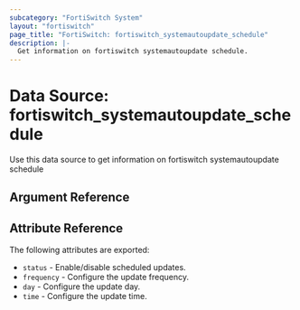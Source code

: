 ```yaml
---
subcategory: "FortiSwitch System"
layout: "fortiswitch"
page_title: "FortiSwitch: fortiswitch_systemautoupdate_schedule"
description: |-
  Get information on fortiswitch systemautoupdate schedule.
---
```


# Data Source: fortiswitch_systemautoupdate_schedule
Use this data source to get information on fortiswitch systemautoupdate schedule

## Argument Reference



## Attribute Reference

The following attributes are exported:

* `status` - Enable/disable scheduled updates.
* `frequency` - Configure the update frequency.
* `day` - Configure the update day.
* `time` - Configure the update time.

